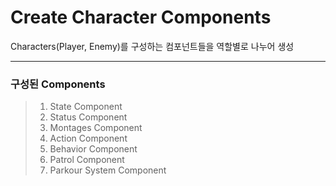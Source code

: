 # Create Character Components
Characters(Player, Enemy)를 구성하는 컴포넌트들을 역할별로 나누어 생성

------------

### 구성된 Components
  > 1. State Component
  > 2. Status Component
  > 3. Montages Component
  > 4. Action Component
  > 5. Behavior Component
  > 6. Patrol Component
  > 7. Parkour System Component
